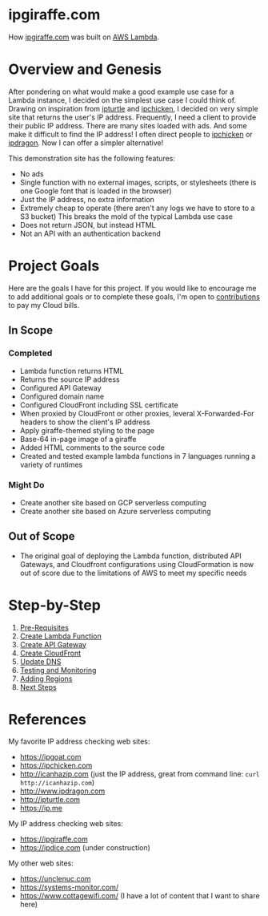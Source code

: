 # ipgiraffe.com
How [ipgiraffe.com](https://www.ipgiraffe.com) was built on [AWS Lambda](https://aws.amazon.com/pm/lambda/).

# Overview and Genesis
After pondering on what would make a good example use case for a Lambda instance, I decided on the simplest use case I could think of. Drawing on inspiration from [ipturtle](http://ipturtle.com) and [ipchicken](https://ipchicken.com), I decided on very simple site that returns the user's IP address. Frequently, I need a client to provide their public IP address. There are many sites loaded with ads. And some make it difficult to find the IP address! I often direct people to [ipchicken](https://ipchicken.com) or [ipdragon](http://ipdragon.com). Now I can offer a simpler alternative!

This demonstration site has the following features:
- No ads
- Single function with no external images, scripts, or stylesheets (there is one Google font that is loaded in the browser)
- Just the IP address, no extra information
- Extremely cheap to operate (there aren't any logs we have to store to a S3 bucket)
This breaks the mold of the typical Lambda use case
- Does not return JSON, but instead HTML
- Not an API with an authentication backend

# Project Goals
Here are the goals I have for this project. If you would like to encourage me to add additional goals or to complete these goals,  I'm open to [contributions](https://account.venmo.com/u/unclenuc) to pay my Cloud bills.
## In Scope
### Completed
- Lambda function returns HTML
- Returns the source IP address
- Configured API Gateway
- Configured domain name
- Configured CloudFront including SSL certificate
- When proxied by CloudFront or other proxies, leveral X-Forwarded-For headers to show the client's IP address
- Apply giraffe-themed styling to the page
- Base-64 in-page image of a giraffe
- Added HTML comments to the source code
- Created and tested example lambda functions in 7 languages running a variety of runtimes
### Might Do
- Create another site based on GCP serverless computing
- Create another site based on Azure serverless computing
## Out of Scope
- The original goal of deploying the Lambda function, distributed API Gateways, and Cloudfront configurations using CloudFormation is now out of score due to the limitations of AWS to meet my specific needs

# Step-by-Step
1. [Pre-Requisites](1_Prerequisites.md)
2. [Create Lambda Function](2_Lambda_Function.md)
3. [Create API Gateway](3_API_Gateway.md)
4. [Create CloudFront](4_CloudFront.md)
5. [Update DNS](5_Route_53.md)
6. [Testing and Monitoring](6_Testing_and_Monitoring.md)
7. [Adding Regions](7_Regions.md)
8. [Next Steps](8_Next_Steps.md)

# References
My favorite IP address checking web sites:
- https://ipgoat.com
- https://ipchicken.com
- http://icanhazip.com (just the IP address, great from command line: `curl http://icanhazip.com`)
- http://www.ipdragon.com
- http://ipturtle.com
- https://ip.me

My IP address checking web sites:
- https://ipgiraffe.com
- https://ipdice.com (under construction)

My other web sites:
- https://unclenuc.com
- https://systems-monitor.com/
- https://www.cottagewifi.com/ (I have a lot of content that I want to share here)
